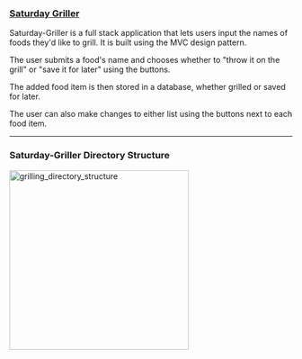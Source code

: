 ### [Saturday Griller](https://calm-inlet-44967.herokuapp.com/)

Saturday-Griller is a full stack application that lets users input the names of foods they'd like to grill. It is built using the MVC design pattern. 

The user submits a food's name and chooses whether to "throw it on the grill" or "save it for later" using the buttons. 

The added food item is then stored in a database, whether grilled or saved for later.

The user can also make changes to either list using the buttons next to each food item.

---
### Saturday-Griller Directory Structure

<img width="319" alt="grilling_directory_structure" src="https://user-images.githubusercontent.com/34424478/42044404-f0709056-7ac6-11e8-9a48-50a47fe7a7f2.png">


